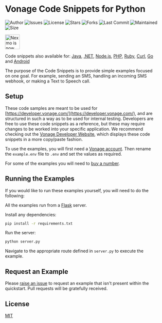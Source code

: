 # Vonage Code Snippets for Python

![Author](https://img.shields.io/badge/author-Vonage-orange)
![Issues](https://img.shields.io/github/issues/Vonage/vonage-python-code-snippets)
![License](https://img.shields.io/github/license/Vonage/vonage-python-code-snippets)
![Stars](https://img.shields.io/github/stars/Vonage/vonage-python-code-snippets)
![Forks](https://img.shields.io/github/forks/Vonage/vonage-python-code-snippets)
![Last Commit](https://img.shields.io/github/last-commit/Vonage/vonage-python-code-snippets)
![Maintained](https://img.shields.io/maintenance/yes/2020)
![Size](https://img.shields.io/github/repo-size/Vonage/vonage-python-code-snippets)

<img src="https://developer.nexmo.com/assets/images/Vonage_Nexmo.svg" height="48px" alt="Nexmo is now known as Vonage" />

Code snippets also available for: [Java](https://github.com/nexmo/nexmo-java-code-snippets), [.NET](https://github.com/nexmo/nexmo-dotnet-code-snippets), [Node.js](https://github.com/nexmo/nexmo-node-code-snippets), [PHP](https://github.com/nexmo/nexmo-php-code-snippets), [Ruby](https://github.com/nexmo/nexmo-ruby-code-snippets), [Curl](https://github.com/Nexmo/nexmo-curl-code-snippets), [Go](https://github.com/Vonage/vonage-go-code-snippets) and [Android](https://github.com/nexmo-community/quickstart-android)

The purpose of the Code Snippets is to provide simple examples focused
on one goal. For example, sending an SMS, handling an incoming SMS webhook,
or making a Text to Speech call.

## Setup

These code samples are meant to be used for [https://developer.vonage.com/](https://developer.vonage.com/), and are structured in such a way as to be used for internal testing. Developers are free to use these code snippets as a reference, but these may require changes to be worked into your specific application. We recommend checking out the [Vonage Developer Website](https://developer.vonage.com/), which displays these code snippets in a more copy/paste fashion.

To use the examples, you will first need a [Vonage account][sign-up]. Then rename
the `example.env` file to `.env` and set the values as required.

For some of the examples you will need to [buy a number][buy-number].

## Running the Examples

If you would like to run these examples yourself, you will need to do the following:

All the examples run from a [Flask](http://flask.pocoo.org/) server.

Install any dependencies:


```sh
pip install -r requirements.txt
```

Run the server:

```sh
python server.py
```

Navigate to the appropriate route defined in `server.py` to execute the example.

## Request an Example

Please [raise an issue](https://github.com/nexmo-community/nexmo-python-quickstart/issues) to request an example that isn't present within the quickstart. Pull requests will be gratefully received.

## License

[MIT](LICENSE)

[sign-up]: https://dashboard.nexmo.com/sign-up
[buy-number]: https://dashboard.nexmo.com/buy-numbers
